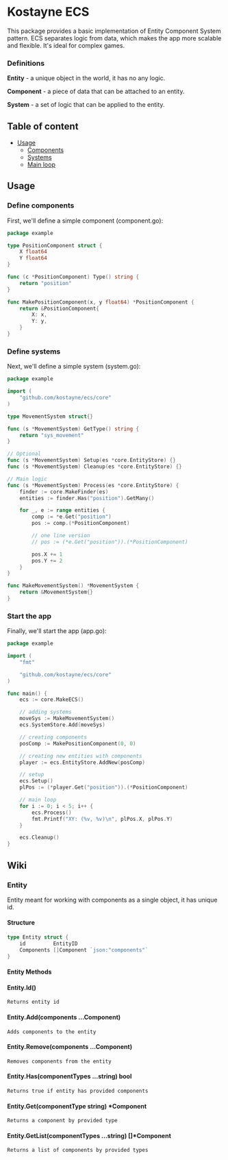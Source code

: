 # Kostayne ECS
This package provides a basic implementation of Entity Component System pattern. ECS separates logic from data, which makes the app more scalable and flexible. It's ideal for complex games.

### Definitions

**Entity** - a unique object in the world, it has no any logic.

**Component** - a piece of data that can be attached to an entity.

**System** - a set of logic that can be applied to the entity.

## Table of content
<!-- - [Definitions](#definitions) -->
- [Usage](#usage)
    - [Components](#define-components)
    - [Systems](#define-systems)
    - [Main loop](#start-the-app)

## Usage

### Define components

First, we'll define a simple component (component.go):

```go
package example

type PositionComponent struct {
	X float64
	Y float64
}

func (c *PositionComponent) Type() string {
	return "position"
}

func MakePositionComponent(x, y float64) *PositionComponent {
	return &PositionComponent{
		X: x,
		Y: y,
	}
}
```

### Define systems
Next, we'll define a simple system (system.go):

```go
package example

import (
	"github.com/kostayne/ecs/core"
)

type MovementSystem struct{}

func (s *MovementSystem) GetType() string {
	return "sys_movement"
}

// Optional
func (s *MovementSystem) Setup(es *core.EntityStore) {}
func (s *MovementSystem) Cleanup(es *core.EntityStore) {}

// Main logic
func (s *MovementSystem) Process(es *core.EntityStore) {
	finder := core.MakeFinder(es)
	entities := finder.Has("position").GetMany()

	for _, e := range entities {
		comp := *e.Get("position")
		pos := comp.(*PositionComponent)

		// one line version
		// pos := (*e.Get("position")).(*PositionComponent)

		pos.X += 1
		pos.Y += 2
	}
}

func MakeMovementSystem() *MovementSystem {
	return &MovementSystem{}
}
```

### Start the app
Finally, we'll start the app (app.go):

```go
package example

import (
	"fmt"

	"github.com/kostayne/ecs/core"
)

func main() {
	ecs := core.MakeECS()

	// adding systems
	moveSys := MakeMovementSystem()
	ecs.SystemStore.Add(moveSys)

	// creating components
	posComp := MakePositionComponent(0, 0)

	// creating new entities with components
	player := ecs.EntityStore.AddNew(posComp)

	// setup
	ecs.Setup()
	plPos := (*player.Get("position")).(*PositionComponent)

	// main loop
	for i := 0; i < 5; i++ {
		ecs.Process()
		fmt.Printf("XY: (%v, %v)\n", plPos.X, plPos.Y)
	}

	ecs.Cleanup()
}
```

## Wiki

### Entity

Entity meant for working with components as a single object, it has unique id.

#### Structure
```go
type Entity struct {
	id         EntityID
	Components []Component `json:"components"`
}
```

#### Entity Methods

#### Entity.Id()
```
Returns entity id
```

#### Entity.Add(components ...Component)
```
Adds components to the entity
```

#### Entity.Remove(components ...Component)
```
Removes components from the entity
```

#### Entity.Has(componentTypes ...string) bool
```
Returns true if entity has provided components
```

#### Entity.Get(componentType string) *Component
```
Returns a component by provided type
```

#### Entity.GetList(componentTypes ...string) []*Component
```	
Returns a list of components by provided types
```
